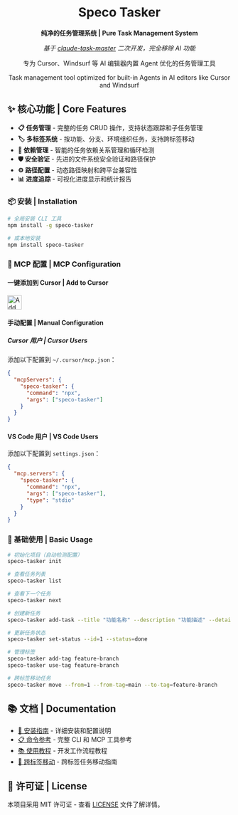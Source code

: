 <div align="center">
  <h1>Speco Tasker</h1>
  <p><strong>纯净的任务管理系统 | Pure Task Management System</strong></p>
  <p><em>基于 <a href="https://github.com/eyaltoledano/claude-task-master">claude-task-master</a> 二次开发，完全移除 AI 功能</em></p>
  <p>专为 Cursor、Windsurf 等 AI 编辑器内置 Agent 优化的任务管理工具</p>
  <p>Task management tool optimized for built-in Agents in AI editors like Cursor and Windsurf</p>
</div>

## ✨ 核心功能 | Core Features

- **📋 任务管理** - 完整的任务 CRUD 操作，支持状态跟踪和子任务管理
- **🏷️ 多标签系统** - 按功能、分支、环境组织任务，支持跨标签移动
- **🔗 依赖管理** - 智能的任务依赖关系管理和循环检测
- **🛡️ 安全验证** - 先进的文件系统安全验证和路径保护
- **⚙️ 路径配置** - 动态路径映射和跨平台兼容性
- **📊 进度追踪** - 可视化进度显示和统计报告

### 📦 安装 | Installation

```bash
# 全局安装 CLI 工具
npm install -g speco-tasker

# 或本地安装
npm install speco-tasker
```

### 🔧 MCP 配置 | MCP Configuration

#### 一键添加到 Cursor | Add to Cursor

[<img src="https://cursor.com/deeplink/mcp-install-dark.png" alt="Add Speco Tasker to Cursor" height="32">](cursor://anysphere.cursor-deeplink/mcp/install?name=speco-tasker&config=eyJjb21tYW5kIjoibnB4IiwiYXJncyI6WyJzcGVjby10YXNrZXIiXX0K)

#### 手动配置 | Manual Configuration

##### Cursor 用户 | Cursor Users
添加以下配置到 `~/.cursor/mcp.json`：
```json
{
  "mcpServers": {
    "speco-tasker": {
      "command": "npx",
      "args": ["speco-tasker"]
    }
  }
}
```

#### VS Code 用户 | VS Code Users
添加以下配置到 `settings.json`：
```json
{
  "mcp.servers": {
    "speco-tasker": {
      "command": "npx",
      "args": ["speco-tasker"],
      "type": "stdio"
    }
  }
}
```

### 🎯 基础使用 | Basic Usage

```bash
# 初始化项目（自动检测配置）
speco-tasker init

# 查看任务列表
speco-tasker list

# 查看下一个任务
speco-tasker next

# 创建新任务
speco-tasker add-task --title "功能名称" --description "功能描述" --details "实现细节" --test-strategy "测试策略" --spec-files "docs/spec.md"

# 更新任务状态
speco-tasker set-status --id=1 --status=done

# 管理标签
speco-tasker add-tag feature-branch
speco-tasker use-tag feature-branch

# 跨标签移动任务
speco-tasker move --from=1 --from-tag=main --to-tag=feature-branch
```

## 📚 文档 | Documentation

- [📖 安装指南](docs/installation-guide.md) - 详细安装和配置说明
- [📋 命令参考](docs/comprehensive-cli-mcp-reference.md) - 完整 CLI 和 MCP 工具参考
- [📚 使用教程](docs/tutorial.md) - 开发工作流程教程
- [🔄 跨标签移动](docs/cross-tag-task-movement.md) - 跨标签任务移动指南

## 📄 许可证 | License

本项目采用 MIT 许可证 - 查看 [LICENSE](LICENSE) 文件了解详情。